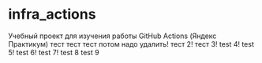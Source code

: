 # infra_actions
Учебный проект для изучения работы GitHub Actions (Яндекс Практикум)
тест тест тест потом надо удалить! тест 2!
тест 3!
test 4!
test 5!
test 6!
test 7!
test 8
test 9
